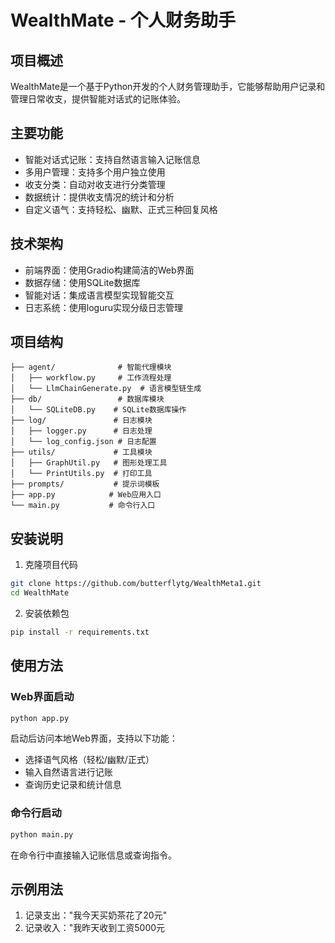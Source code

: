 # WealthMate - 个人财务助手

## 项目概述
WealthMate是一个基于Python开发的个人财务管理助手，它能够帮助用户记录和管理日常收支，提供智能对话式的记账体验。

## 主要功能
- 智能对话式记账：支持自然语言输入记账信息
- 多用户管理：支持多个用户独立使用
- 收支分类：自动对收支进行分类管理
- 数据统计：提供收支情况的统计和分析
- 自定义语气：支持轻松、幽默、正式三种回复风格

## 技术架构
- 前端界面：使用Gradio构建简洁的Web界面
- 数据存储：使用SQLite数据库
- 智能对话：集成语言模型实现智能交互
- 日志系统：使用loguru实现分级日志管理

## 项目结构
```
├── agent/              # 智能代理模块
│   ├── workflow.py     # 工作流程处理
│   └── LlmChainGenerate.py  # 语言模型链生成
├── db/                 # 数据库模块
│   └── SQLiteDB.py    # SQLite数据库操作
├── log/               # 日志模块
│   ├── logger.py      # 日志处理
│   └── log_config.json # 日志配置
├── utils/             # 工具模块
│   ├── GraphUtil.py   # 图形处理工具
│   └── PrintUtils.py  # 打印工具
├── prompts/           # 提示词模板
├── app.py            # Web应用入口
└── main.py           # 命令行入口
```

## 安装说明
1. 克隆项目代码
```bash
git clone https://github.com/butterflytg/WealthMeta1.git
cd WealthMate
```

2. 安装依赖包
```bash
pip install -r requirements.txt
```

## 使用方法
### Web界面启动
```bash
python app.py
```
启动后访问本地Web界面，支持以下功能：
- 选择语气风格（轻松/幽默/正式）
- 输入自然语言进行记账
- 查询历史记录和统计信息

### 命令行启动
```bash
python main.py
```
在命令行中直接输入记账信息或查询指令。

## 示例用法
1. 记录支出："我今天买奶茶花了20元"
2. 记录收入："我昨天收到工资5000元